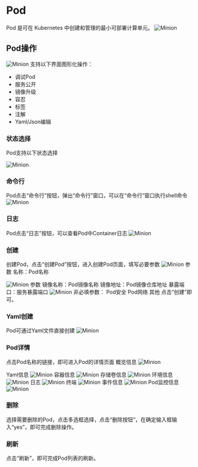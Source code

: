 # Pod

Pod 是可在 Kubernetes 中创建和管理的最小可部署计算单元。
![Minion](../../../assets/images/workload/pod-list.jpg)
## Pod操作

![Minion](../../../assets/images/workload/pod-operation.jpg)
支持以下界面图形化操作：
* 调试Pod
* 服务公开
* 镜像升级
* 容忍
* 标签
* 注解
* Yaml/Json编辑

### 状态选择
Pod支持以下状态选择

![Minion](../../../assets/images/workload/pod-status.jpg)

### 命令行
Pod点击“命令行”按钮，弹出“命令行”窗口，可以在“命令行”窗口执行shell命令
![Minion](../../../assets/images/workload/pod-terminal.jpg)

### 日志
Pod点击“日志”按钮，可以查看Pod中Container日志
![Minion](../../../assets/images/workload/pod-log.jpg)

### 创建
创建Pod，点击“创建Pod”按钮，进入创建Pod页面，填写必要参数
![Minion](../../../assets/images/workload/pod-create1.jpg)
参数
名称：Pod名称

![Minion](../../../assets/images/workload/pod-create2.jpg)
参数
镜像名称：Pod镜像名称
镜像地址：Pod镜像仓库地址
暴露端口：服务暴露端口
![Minion](../../../assets/images/workload/pod-create3.jpg)
非必填参数：
Pod安全
Pod网络
其他
点击“创建”即可。

### Yaml创建
Pod可通过Yaml文件直接创建
![Minion](../../../assets/images/workload/pod-create-yaml.jpg)
### Pod详情
点击Pod名称的链接，即可进入Pod的详情页面
概览信息
![Minion](../../../assets/images/workload/pod-info1.jpg)

Yaml信息
![Minion](../../../assets/images/workload/pod-info2.jpg)
容器信息
![Minion](../../../assets/images/workload/pod-info3.jpg)
存储卷信息
![Minion](../../../assets/images/workload/pod-info4.jpg)
环境信息
![Minion](../../../assets/images/workload/pod-info5.jpg)
日志
![Minion](../../../assets/images/workload/pod-info6.jpg)
终端
![Minion](../../../assets/images/workload/pod-info7.jpg)
事件信息
![Minion](../../../assets/images/workload/pod-info8.jpg)
Pod监控信息
![Minion](../../../assets/images/workload/pod-info9.jpg)
### 删除
选择需要删除的Pod，点击多选框选择，点击“删除按钮”，在确定输入框输入“yes”，即可完成删除操作。
### 刷新
点击“刷新”，即可完成Pod列表的刷新。

